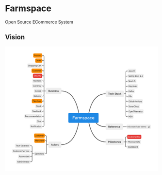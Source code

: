 # Farmspace

Open Source ECommerce System

## Vision

![Farmspace Vision](./docs/img/Farmspace.png "Farmspace Vision")
